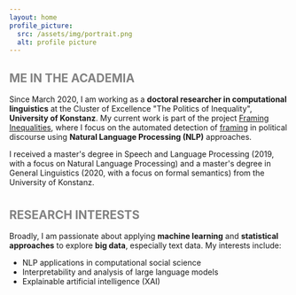 ```yaml
---
layout: home
profile_picture:
  src: /assets/img/portrait.png
  alt: profile picture
---
```


<h2 style="color:#828282"><i class="fa-regular fa-user"></i> ME IN THE ACADEMIA</h2>
<p>Since March 2020, I am working as a <b>doctoral researcher in computational linguistics</b> at the Cluster of Excellence "The Politics of Inequality", 
<b>University of Konstanz</b>. My current work is part of the project <a href="https://www.exc.uni-konstanz.de/en/inequality/research/projects/framing-inequalities/" target="_blank" rel="noopener noreferrer">Framing Inequalities</a>, 
where I focus on the automated detection of <a href="https://en.wikipedia.org/wiki/Framing_(social_sciences)" target="_blank" rel="noopener noreferrer">framing</a> in political discourse using <b>Natural Language Processing (NLP)</b> approaches.</p>

<p style="margin-bottom:1cm;">I received a master's degree in Speech and Language Processing (2019, with a focus on Natural Language Processing) and a master's degree
in General Linguistics (2020, with a focus on formal semantics) from the University of Konstanz.</p>


<h2 style="color:#828282"><i class="fa-regular fa-heart"></i> RESEARCH INTERESTS</h2>
<p>Broadly, I am passionate about applying <b>machine learning</b> and <b>statistical approaches</b> to explore <b>big data</b>, especially text data. My interests include:
<ul>
  <li>NLP applications in computational social science</li>
  <li>Interpretability and analysis of large language models</li>
  <li>Explainable artificial intelligence (XAI)</li>
</ul>

